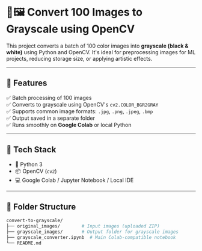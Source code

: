 # 🖤🖼️ Convert 100 Images to Grayscale using OpenCV

This project converts a batch of 100 color images into **grayscale (black & white)** using Python and OpenCV. It's ideal for preprocessing images for ML projects, reducing storage size, or applying artistic effects.

---

## 🚀 Features

✅ Batch processing of 100 images  
✅ Converts to grayscale using OpenCV's `cv2.COLOR_BGR2GRAY`  
✅ Supports common image formats: `.jpg`, `.png`, `.jpeg`, `.bmp`  
✅ Output saved in a separate folder  
✅ Runs smoothly on **Google Colab** or local Python

---

## 🧰 Tech Stack

- 🐍 Python 3  
- 📦 OpenCV (`cv2`)  
- 💻 Google Colab / Jupyter Notebook / Local IDE

---

## 📁 Folder Structure

```bash
convert-to-grayscale/
├── original_images/        # Input images (uploaded ZIP)
├── grayscale_images/       # Output folder for grayscale images
├── grayscale_converter.ipynb  # Main Colab-compatible notebook
└── README.md
